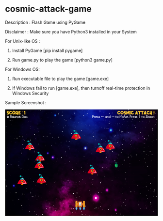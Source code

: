 
# cosmic-attack-game

Description : Flash Game using PyGame

Disclaimer : Make sure you have Python3 installed in your System

For Unix-like OS :

1. Install PyGame [pip install pygame]

2. Run game.py to play the game [python3 game.py]

For Windows OS:

1. Run executable file to play the game [game.exe]

2. If Windows fail to run [game.exe], then turnoff real-time protection in Windows Security

Sample Screenshot :

![](sample.png)
